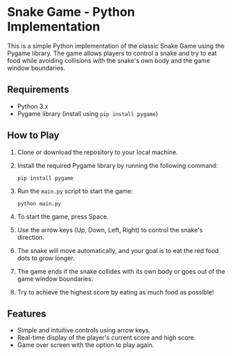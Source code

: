# Snake Game - Python Implementation

This is a simple Python implementation of the classic Snake Game using the Pygame library. The game allows players to control a snake and try to eat food while avoiding collisions with the snake's own body and the game window boundaries.

## Requirements

- Python 3.x
- Pygame library (install using `pip install pygame`)

## How to Play

1. Clone or download the repository to your local machine.

2. Install the required Pygame library by running the following command:
   ```
   pip install pygame
   ```

3. Run the `main.py` script to start the game:
   ```
   python main.py
   ```

4. To start the game, press Space.

5. Use the arrow keys (Up, Down, Left, Right) to control the snake's direction.

6. The snake will move automatically, and your goal is to eat the red food dots to grow longer.

7. The game ends if the snake collides with its own body or goes out of the game window boundaries.

8. Try to achieve the highest score by eating as much food as possible!

## Features

- Simple and intuitive controls using arrow keys.
- Real-time display of the player's current score and high score.
- Game over screen with the option to play again.